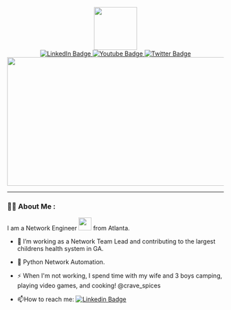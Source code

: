 <div id="header" align="center">
  <img src="https://media0.giphy.com/media/LHXUcNUE4q45OHHS6j/giphy.gif" width="100">
  <div id="badges">
    <a href="https://www.linkedin.com/in/ospfpacket/">
      <img src="https://img.shields.io/badge/LinkedIn-blue?style=for-the-badge&logo=linkedin&logoColor=white" alt="LinkedIn Badge"/>
    </a>
    <a href="https://www.youtube.com/c/ospfpacket">
      <img src="https://img.shields.io/badge/YouTube-red?style=for-the-badge&logo=youtube&logoColor=white" alt="Youtube Badge"/>
    </a>
    <a href="https://www.twitter.com/ospfpacket">
      <img src="https://img.shields.io/badge/Twitter-blue?style=for-the-badge&logo=twitter&logoColor=white" alt="Twitter Badge"/>
    </a>
  </div>
</div>
<div align="center">
  <img src="https://media.giphy.com/media/dWesBcTLavkZuG35MI/giphy.gif" width="600" height="300"/>
</div>

---

### :man_technologist: About Me :
I am a Network Engineer <img src="https://media.giphy.com/media/WUlplcMpOCEmTGBtBW/giphy.gif" width="30"> from Atlanta.
- :telescope: I’m working as a Network Team Lead and contributing to the largest childrens health system in GA.

- :seedling: Python Network Automation.

- :zap: When I'm not working, I spend time with my wife and 3 boys camping, playing video games, and cooking! @crave_spices

- :mailbox:How to reach me: [![Linkedin Badge](https://img.shields.io/badge/-DBAR-blue?style=flat&logo=Linkedin&logoColor=white)](https://www.linkedin.com/in/ospfpacket/)
